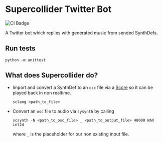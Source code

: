 # Supercollider Twitter Bot

![CI Badge](https://github.com/capital-G/sc-twitter-bot/workflows/CI/badge.svg?branch=main)

A Twitter bot which replies with generated music from sended SynthDefs.

## Run tests

```shell
python -m unittest
```

## What does Supercollider do?

* Import and convert a SynthDef to an `osc` file via a [Score](https://doc.sccode.org/Classes/Score.html)
  so it can be played back in non realtime.

  ```shell
  sclang <path_to_file>
  ```
  
* Convert an `osc` file to audio via `sysynth` by calling

  ```shell
  scsynth -N <path_to_osc_file> _ <path_to_output_file> 48000 WAV int24
  ```
  
  where `_` is the placeholder for our non existing input file.
  